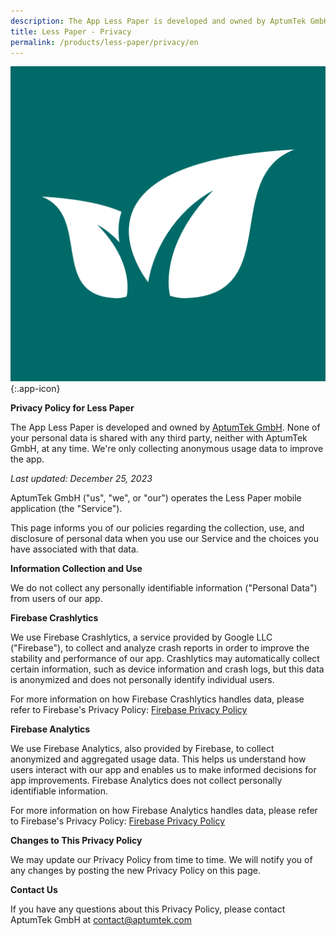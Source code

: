 ```yaml
---
description: The App Less Paper is developed and owned by AptumTek GmbH.
title: Less Paper - Privacy
permalink: /products/less-paper/privacy/en
---
```


![Less Paper](/assets/images/less-paper/icon.png){:.app-icon}

**Privacy Policy for Less Paper**

The App Less Paper is developed and owned by [AptumTek GmbH](https://aptumtek.com). None of your personal data is shared with any third party, neither with AptumTek GmbH, at any time. We're only collecting anonymous usage data to improve the app.

*Last updated: December 25, 2023*

AptumTek GmbH ("us", "we", or "our") operates the Less Paper mobile application (the "Service").

This page informs you of our policies regarding the collection, use, and disclosure of personal data when you use our Service and the choices you have associated with that data.

**Information Collection and Use**

We do not collect any personally identifiable information ("Personal Data") from users of our app.

**Firebase Crashlytics**

We use Firebase Crashlytics, a service provided by Google LLC ("Firebase"), to collect and analyze crash reports in order to improve the stability and performance of our app. Crashlytics may automatically collect certain information, such as device information and crash logs, but this data is anonymized and does not personally identify individual users.

For more information on how Firebase Crashlytics handles data, please refer to Firebase's Privacy Policy: [Firebase Privacy Policy](https://firebase.google.com/support/privacy/)

**Firebase Analytics**

We use Firebase Analytics, also provided by Firebase, to collect anonymized and aggregated usage data. This helps us understand how users interact with our app and enables us to make informed decisions for app improvements. Firebase Analytics does not collect personally identifiable information.

For more information on how Firebase Analytics handles data, please refer to Firebase's Privacy Policy: [Firebase Privacy Policy](https://firebase.google.com/support/privacy/)

**Changes to This Privacy Policy**

We may update our Privacy Policy from time to time. We will notify you of any changes by posting the new Privacy Policy on this page.

**Contact Us**

If you have any questions about this Privacy Policy, please contact AptumTek GmbH at contact@aptumtek.com
